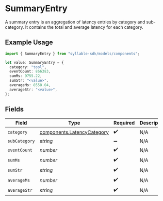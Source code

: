 # SummaryEntry

A summary entry is an aggregation of latency entries by category and sub-category.
It contains the total and average latency for each category.

## Example Usage

```typescript
import { SummaryEntry } from "syllable-sdk/models/components";

let value: SummaryEntry = {
  category: "tool",
  eventCount: 866383,
  sumMs: 9755.22,
  sumStr: "<value>",
  averageMs: 8558.04,
  averageStr: "<value>",
};
```

## Fields

| Field                                                                    | Type                                                                     | Required                                                                 | Description                                                              |
| ------------------------------------------------------------------------ | ------------------------------------------------------------------------ | ------------------------------------------------------------------------ | ------------------------------------------------------------------------ |
| `category`                                                               | [components.LatencyCategory](../../models/components/latencycategory.md) | :heavy_check_mark:                                                       | N/A                                                                      |
| `subCategory`                                                            | *string*                                                                 | :heavy_minus_sign:                                                       | N/A                                                                      |
| `eventCount`                                                             | *number*                                                                 | :heavy_check_mark:                                                       | N/A                                                                      |
| `sumMs`                                                                  | *number*                                                                 | :heavy_check_mark:                                                       | N/A                                                                      |
| `sumStr`                                                                 | *string*                                                                 | :heavy_check_mark:                                                       | N/A                                                                      |
| `averageMs`                                                              | *number*                                                                 | :heavy_check_mark:                                                       | N/A                                                                      |
| `averageStr`                                                             | *string*                                                                 | :heavy_check_mark:                                                       | N/A                                                                      |